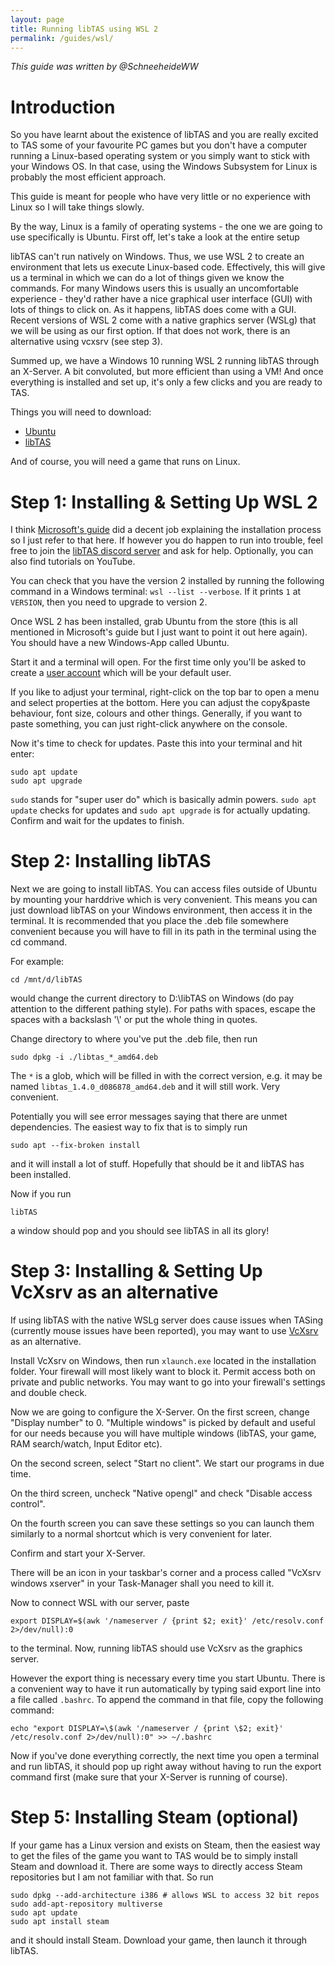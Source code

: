 ```yaml
---
layout: page
title: Running libTAS using WSL 2
permalink: /guides/wsl/
---
```


*This guide was written by @SchneeheideWW*

# Introduction

So you have learnt about the existence of libTAS and you are really excited to
TAS some of your favourite PC games but you don't have a computer running a
Linux-based operating system or you simply want to stick with your Windows OS.
In that case, using the Windows Subsystem for Linux is probably the most
efficient approach.

This guide is meant for people who have very little or no experience with Linux
so I will take things slowly.

By the way, Linux is a family of operating systems - the one we are going to
use specifically is Ubuntu. First off, let's take a look at the entire setup

libTAS can't run natively on Windows. Thus, we use WSL 2 to create an
environment that lets us execute Linux-based code. Effectively, this will give
us a terminal in which we can do a lot of things given we know the commands.
For many Windows users this is usually an uncomfortable experience - they'd
rather have a nice graphical user interface (GUI) with lots of things to click on.
As it happens, libTAS does come with a GUI. Recent versions of WSL 2 come with a
native graphics server (WSLg) that we will be using as our first option. If that
does not work, there is an alternative using vcxsrv (see step 3).

Summed up, we have a Windows 10 running WSL 2 running libTAS through an X-Server.
A bit convoluted, but more efficient than using a VM! And once everything is
installed and set up, it's only a few clicks and you are ready to TAS.

Things you will need to download:

* [Ubuntu](https://apps.microsoft.com/detail/9pdxgncfsczv)
* [libTAS](https://github.com/clementgallet/libTAS/releases)

And of course, you will need a game that runs on Linux.

# Step 1: Installing & Setting Up WSL 2 

I think [Microsoft's guide](https://docs.microsoft.com/en-us/windows/wsl/install-win10#manual-installation-steps) did a decent job explaining the installation process so I just refer to that here. If however you do happen to run into trouble, feel free to join the [libTAS discord server](https://discord.gg/3MBVAzU) and ask for help. Optionally, you can also find tutorials on YouTube.

You can check that you have the version 2 installed by running the following command in a Windows terminal: `wsl --list --verbose`. If it prints `1` at `VERSION`, then you need to upgrade to version 2.

Once WSL 2 has been installed, grab Ubuntu from the store (this is all mentioned in Microsoft's guide but I just
want to point it out here again). You should have a new Windows-App called Ubuntu.

Start it and a terminal will open. For the first time only you'll be asked to
create a [user account](https://docs.microsoft.com/en-us/windows/wsl/user-support) which will be your default user.

If you like to adjust your terminal, right-click on the top bar to open a menu and select properties at the bottom.
Here you can adjust the copy&paste behaviour, font size, colours and other things. Generally, if you want to paste something, you can just right-click anywhere on the console.

Now it's time to check for updates. Paste this into your terminal and hit enter:

    sudo apt update
    sudo apt upgrade

`sudo` stands for "super user do" which is basically admin powers. `sudo apt update`
checks for updates and `sudo apt upgrade` is for actually updating. Confirm and
wait for the updates to finish.

# Step 2: Installing libTAS

Next we are going to install libTAS. You can access files outside of Ubuntu
by mounting your harddrive which is very convenient. This means you can just
download libTAS on your Windows environment, then access it in the terminal.
It is recommended that you place the .deb file somewhere convenient because
you will have to fill in its path in the terminal using the cd command.

For example:

    cd /mnt/d/libTAS
    
would change the current directory to D:\libTAS on Windows (do pay attention to
the different pathing style). For paths with spaces, escape the spaces with a
backslash '\\' or put the whole thing in quotes.

Change directory to where you've put the .deb file, then run

    sudo dpkg -i ./libtas_*_amd64.deb

The `*` is a glob, which will be filled in with the correct version, e.g.
it may be named `libtas_1.4.0_d086878_amd64.deb` and it will still work. Very convenient.

Potentially you will see error messages saying that there are unmet dependencies.
The easiest way to fix that is to simply run

    sudo apt --fix-broken install

and it will install a lot of stuff. Hopefully that should be it and libTAS has been installed.

Now if you run

    libTAS

a window should pop and you should see libTAS in all its glory!

# Step 3: Installing & Setting Up VcXsrv as an alternative

If using libTAS with the native WSLg server does cause issues when TASing 
(currently mouse issues have been reported), you may want to use 
[VcXsrv](https://sourceforge.net/projects/vcxsrv/) as an alternative.

Install VcXsrv on Windows, then run `xlaunch.exe` located in the installation folder. 
Your firewall will most likely want to block it. Permit access both on private
and public networks. You may want to go into your firewall's settings and double check.

Now we are going to configure the X-Server. On the first screen, change "Display number" to 0.
"Multiple windows" is picked by default and useful for our needs because you
will have multiple windows (libTAS, your game, RAM search/watch, Input Editor etc).

On the second screen, select "Start no client". We start our programs in due time.

On the third screen, uncheck "Native opengl" and check "Disable access control".

On the fourth screen you can save these settings so you can launch them similarly
to a normal shortcut which is very convenient for later.

Confirm and start your X-Server. 

There will be an icon in your taskbar's corner and a process called 
"VcXsrv windows xserver" in your Task-Manager shall you need to kill it.

Now to connect WSL with our server, paste

    export DISPLAY=$(awk '/nameserver / {print $2; exit}' /etc/resolv.conf 2>/dev/null):0

to the terminal. Now, running libTAS should use VcXsrv as the graphics server.

However the export thing is necessary every time you start Ubuntu. There is a
convenient way to have it run automatically by typing said export line into a 
file called `.bashrc`. To append the command in that file, copy the following command:

    echo "export DISPLAY=\$(awk '/nameserver / {print \$2; exit}' /etc/resolv.conf 2>/dev/null):0" >> ~/.bashrc

Now if you've done everything correctly, the next time you open a terminal and
run libTAS, it should pop up right away without having to run the export
command first (make sure that your X-Server is running of course).

# Step 5: Installing Steam (optional)

If your game has a Linux version and exists on Steam, then the easiest way to
get the files of the game you want to TAS would be to simply install Steam and download it.
There are some ways to directly access Steam repositories but I am not familiar with that. So run

    sudo dpkg --add-architecture i386 # allows WSL to access 32 bit repos
    sudo add-apt-repository multiverse
    sudo apt update
    sudo apt install steam

and it should install Steam. Download your game, then launch it through libTAS.
